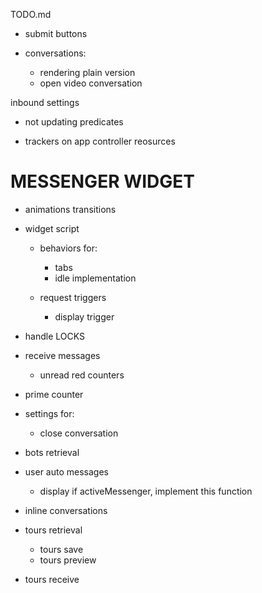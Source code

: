 TODO.md

+ submit buttons

+ conversations:
  + rendering plain version
  + open video conversation


inbound settings
  + not updating predicates

+ trackers on app controller reosurces


# MESSENGER WIDGET

+ animations transitions

+ widget script
  + behaviors for:
    + tabs
    + idle implementation

  + request triggers
    + display trigger

+ handle LOCKS

+ receive messages
  + unread red counters

+ prime counter

+ settings for:
  + close conversation

+ bots retrieval


+ user auto messages 
  + display if activeMessenger, implement this function

+ inline conversations

+ tours retrieval
  + tours save
  + tours preview

+ tours receive